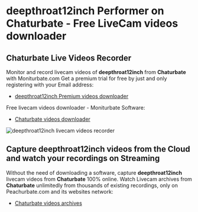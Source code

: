 # deepthroat12inch Performer on Chaturbate - Free LiveCam videos downloader

## Chaturbate Live Videos Recorder

Monitor and record livecam videos of **deepthroat12inch** from **Chaturbate** with Moniturbate.com
Get a premium trial for free by just and only registering with your Email address:
* [deepthroat12inch Premium videos downloader](https://moniturbate.com/request-demo-licence-key.html)

Free livecam videos downloader - Moniturbate Software:
* [Chaturbate videos downloader](https://moniturbate.com/moniturbate-download-software.html)

![deepthroat12inch livecam videos recorder](https://peachurnet.com/templates/moniturbate-software.png)


## Capture deepthroat12inch videos from the Cloud and watch your recordings on Streaming

Without the need of downloading a software, capture **deepthroat12inch** livecam videos from **Chaturbate** 100% online.
Watch Livecam archives from **Chaturbate** unlimitedly from thousands of existing recordings, only on Peachurbate.com and its websites network:
* [Chaturbate videos archives](https://peachurnet.com/)